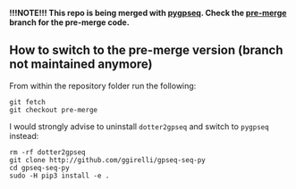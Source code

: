 **!!!NOTE!!! This repo is being merged with [pygpseq](http://github.com/ggirelli/gpseq-img-py). Check the [pre-merge](https://github.com/ggirelli/dotter2gpseq/tree/pre-merge) branch for the pre-merge code.**

## How to switch to the pre-merge version (branch not maintained anymore)

From within the repository folder run the following:

```
git fetch
git checkout pre-merge
```

I would strongly advise to uninstall `dotter2gpseq` and switch to `pygpseq` instead:

```
rm -rf dotter2gpseq
git clone http://github.com/ggirelli/gpseq-seq-py
cd gpseq-seq-py
sudo -H pip3 install -e .
```